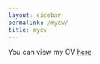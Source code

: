 ```yaml
---
layout: sidebar
permalink: /mycv/
title: mycv
---
```


You can view my CV <a href="{{ '/assets/cv/assets/cv/cv.pdf' | relative_url }}" target="_blank">here</a>